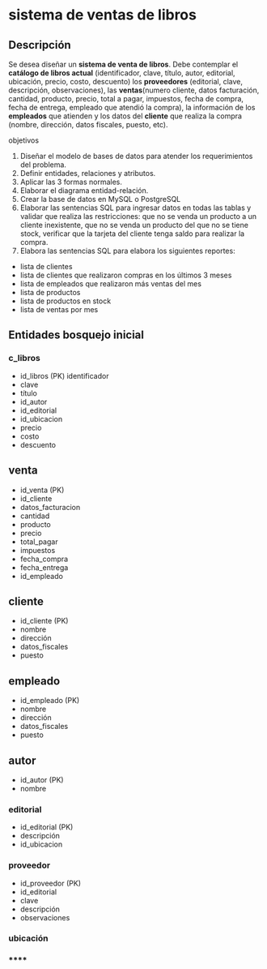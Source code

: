 # sistema de ventas de libros 

## Descripción
Se desea diseñar un **sistema de venta de libros**. Debe contemplar el **catálogo de libros actual** (identificador, clave, título, autor, editorial, ubicación, precio, costo, descuento)
los **proveedores** (editorial, clave, descripción, observaciones),
las **ventas**(numero cliente, datos facturación, cantidad, producto, precio, total a pagar, impuestos, fecha de compra, fecha de entrega, empleado que atendió la compra),
 la información de los **empleados** que atienden y los datos del **cliente** que realiza la compra (nombre, dirección, datos fiscales, puesto, etc).

objetivos
1. Diseñar el modelo de bases de datos para atender los requerimientos del problema.
2. Definir entidades, relaciones y atributos.
3. Aplicar las 3 formas normales.
4. Elaborar el diagrama entidad-relación.
5. Crear la base de datos en MySQL o PostgreSQL
6. Elaborar las sentencias SQL para ingresar datos en todas las tablas y validar que realiza las restricciones: que no se venda un producto a un cliente inexistente, que no se venda un producto del que no se tiene stock, verificar que la tarjeta del cliente tenga saldo para realizar la compra.
7. Elabora las sentencias SQL para elabora los siguientes reportes:
- lista de clientes
- lista de clientes que realizaron compras en los últimos 3 meses
- lista de empleados que realizaron más ventas del mes
- lista de productos
- lista de productos en stock
- lista de ventas por mes

## **Entidades** bosquejo inicial
### **c_libros**
- id_libros (PK) identificador
- clave 
- título
- id_autor
- id_editorial
- id_ubicacion
- precio
- costo
- descuento
## **venta**
- id_venta (PK)
- id_cliente
- datos_facturacion
- cantidad
- producto
- precio
- total_pagar
- impuestos
- fecha_compra
- fecha_entrega
- id_empleado
## **cliente**
- id_cliente (PK)
- nombre
- dirección
- datos_fiscales
- puesto
## **empleado**
- id_empleado (PK)
- nombre
- dirección
- datos_fiscales
- puesto
## **autor**
- id_autor (PK)
- nombre
### **editorial**
- id_editorial (PK)
- descripción
- id_ubicacion
### **proveedor**
- id_proveedor (PK)
- id_editorial
- clave
- descripción
- observaciones
### **ubicación**
### ****
